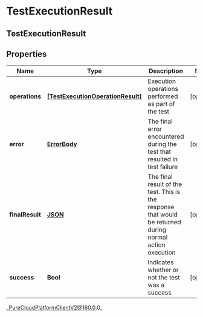 # TestExecutionResult

## TestExecutionResult

## Properties

|Name | Type | Description | Notes|
|------------ | ------------- | ------------- | -------------|
| **operations** | [**[TestExecutionOperationResult]**](TestExecutionOperationResult) | Execution operations performed as part of the test | [optional] |
| **error** | [**ErrorBody**](ErrorBody) | The final error encountered during the test that resulted in test failure | [optional] |
| **finalResult** | [**JSON**]() | The final result of the test. This is the response that would be returned during normal action execution | [optional] |
| **success** | **Bool** | Indicates whether or not the test was a success | [optional] |



_PureCloudPlatformClientV2@160.0.0_
